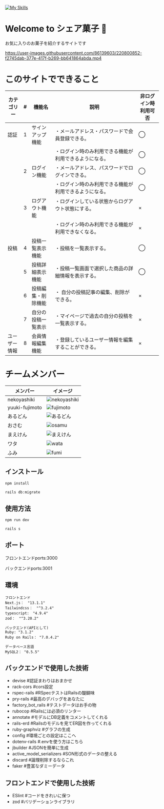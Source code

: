 [![My Skills](https://skillicons.dev/icons?i=js,html,css,tailwind,react,nextjs,rails,mysql,figma,git,postman)](https://skillicons.dev)

# Welcome to シェア菓子 👋

お気に入りのお菓子を紹介するサイトです

https://user-images.githubusercontent.com/86139603/220800852-f2745dab-377e-417f-b269-bb641864abda.mp4



# このサイトでできること


|カテゴリー|#|機能名          |説明                                |非ログイン時 利用可否|
|----------|-|------------------|----------------------------------------|--|
|認証      |1|サインアップ機能  |・メールアドレス・パスワードで会員登録できる。　　　　　　　　　        |◯|
|          | |                  |・ログイン時のみ利用できる機能が利用できるようになる。|◯|
|          |2|ログイン機能      |・メールアドレス、パスワードでログインできる。　　　　　　   　　    |◯|
|          | |                  |・ログイン時のみ利用できる機能が利用できるようになる。|◯|
|          |3|ログアウト機能    |・ログインしている状態からログアウト状態にする。     　　　　　　　　 |×|
|          | |                  |・ログイン時のみ利用できる機能が利用できなくなる。   |×|
|投稿      |4|投稿一覧表示機能  |・投稿を一覧表示する。                           |◯|
|          |5|投稿詳細表示機能  |・投稿一覧画面で選択した商品の詳細情報を表示する。    |◯|
|          |6|投稿編集・削除機能|・ 自分の投稿記事の編集、削除ができる。	            |×|
|          |7|自分の投稿一覧表示|・マイページで過去の自分の投稿を一覧表示する。	       |×|
|ユーザー情報|8|会員情報編集機能|・登録しているユーザー情報を編集することができる。  　　　　    |×|


# チームメンバー
|メンバー        |イメージ|
|--------------|--------|
|nekoyashiki   |![nekoyashiki](https://user-images.githubusercontent.com/86139603/219514876-3117e6d2-5469-4435-be50-450c966cd20d.png)|
|yuuki-fujimoto|![fujimoto](https://user-images.githubusercontent.com/86139603/219514935-d10725c0-23c3-40b3-9bf0-3b2dd5dce4a2.png)|
|あるどん      |![あるどん](https://user-images.githubusercontent.com/86139603/219514983-db0cda9d-9331-4e8d-8101-12de39e6a8fe.png)|
|おさむ        |![osamu](https://user-images.githubusercontent.com/86139603/219515064-5d7b0fd7-6c04-4b77-a41b-257c6808b906.png)|
|まえけん      |![まえけん](https://user-images.githubusercontent.com/86139603/219515083-74387635-0aac-4f61-b5ba-5efd7a70be9d.png)|
|ワタ          |![wata](https://user-images.githubusercontent.com/86139603/219515105-ffd1c04a-d7fc-40f8-b082-382aab0be903.jpeg)|
|ふみ          |![fumi](https://user-images.githubusercontent.com/86139603/219515147-e9546e85-065f-4a43-99eb-331560f539aa.jpeg)|

## インストール

```sh
npm install
```
```sh
rails db:migrate
```


## 使用方法

```sh
npm run dev
```
```sh
rails s
```

## ポート
フロントエンドports:3000

バックエンドports:3001


## 環境
```
フロントエンド
Next.js：　"13.1.1"
Tailwindcss：　"^3.2.4"
typescript:　"4.9.4"
zod：　"^3.20.2"

バックエンド(APIとして)
Ruby: "3.1.2"
Ruby on Rails： "7.0.4.2"

データベース言語
MySQL2： "0.5.5"
```

## バックエンドで使用した技術
- devise #認証まわりはおまかせ
- rack-cors #cors設定
- rspec-rails #RSpecテストはRailsの醍醐味
- pry-rails #最高のデバッグをあなたに
- factory_bot_rails #テストデータはお手の物
- rubocop #Railsには必須のリンター
- annotate #モデルにDB定義をコメントしてくれる
- rails-erd #Railsのモデルを見てER図を作ってくれる
- ruby-graphviz #グラフの生成
- config #環境ごとの設定はここへ
- dotenv-rails #.envを使う方はこちら
- jbuilder #JSONを簡単に生成
- active_model_serializers #SON形式のデータの整える
- discard #論理削除するならこれ
- faker #豊富なダミーデータ
  
## フロントエンドで使用した技術
- ESlint #コードをきれいに保つ
- zod #バリデーションライブラリ

